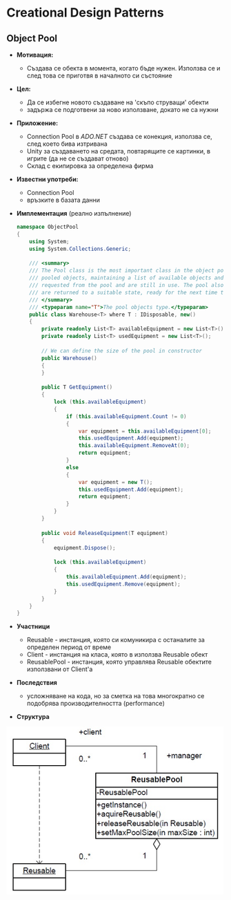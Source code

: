 # Creational Design Patterns

## Object Pool

* **Мотивация:**
	- Създава се обекта в момента, когато бъде нужен. Използва се и след това се приготвя в началното си състояние

* **Цел:**
	- Да се избегне новото създаване на 'скъпо струващи' обекти
	- задържа се подготвени за ново използване, докато не са нужни

* **Приложение:**
	- Connection Pool в *ADO.NET* създава се конекция, използва се, след което бива изтривана
	- Unity за създаването на средата, повтарящите се картинки, в игрите (да не се създават отново)
	- Склад с екипировка за определена фирма

* **Известни употреби:**
	- Connection Pool
	- връзките в базата данни
	
* **Имплементация** (реално изпълнение)
	~~~c#
	namespace ObjectPool
	{
	    using System;
	    using System.Collections.Generic;

	    /// <summary>
	    /// The Pool class is the most important class in the object pool design pattern. It controls access to the
	    /// pooled objects, maintaining a list of available objects and a collection of objects that have already been
	    /// requested from the pool and are still in use. The pool also ensures that objects that have been released
	    /// are returned to a suitable state, ready for the next time they are requested.
	    /// </summary>
	    /// <typeparam name="T">The pool objects type.</typeparam>
	    public class Warehouse<T> where T : IDisposable, new()
	    {
	        private readonly List<T> availableEquipment = new List<T>();
	        private readonly List<T> usedEquipment = new List<T>();

	        // We can define the size of the pool in constructor
	        public Warehouse()
	        {
	        }

	        public T GetEquipment()
	        {
	            lock (this.availableEquipment)
	            {
	                if (this.availableEquipment.Count != 0)
	                {
	                    var equipment = this.availableEquipment[0];
	                    this.usedEquipment.Add(equipment);
	                    this.availableEquipment.RemoveAt(0);
	                    return equipment;
	                }
	                else
	                {
	                    var equipment = new T();
	                    this.usedEquipment.Add(equipment);
	                    return equipment;
	                }
	            }
	        }

	        public void ReleaseEquipment(T equipment)
	        {
	            equipment.Dispose();

	            lock (this.availableEquipment)
	            {
	                this.availableEquipment.Add(equipment);
	                this.usedEquipment.Remove(equipment);
	            }
	        }
	    }
	}
	~~~

* **Участници**
	- Reusable - инстанция, която си комуникира с останалите за определен период от време
	- Client - инстанция на класа, която в използва Reusable обект
	- ReusablePool - инстанция, която управлява Reusable обектите използвани от Client'а


* **Последствия**
	- усложняване на кода, но за сметка на това многократно се подобрява производителността (performance)

* **Структура**
	
![Object pool](ClassDiagrams/ObjectPool.jpg "ObjectPool - UML diagram")